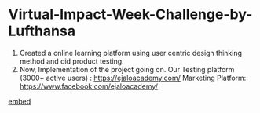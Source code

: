 # Virtual-Impact-Week-Challenge-by-Lufthansa
1. Created a online learning platform using user centric design thinking method and did product testing.
2. Now, Implementation of the project going on.
Our Testing platform (3000+ active users) : https://ejaloacademy.com/
Marketing Platform: https://www.facebook.com/ejaloacademy/

[embed](https://github.com/ManishBaral1/Virtual-Impact-Week-Challenge-by-Lufthansa/blob/master/certificate%2C%20Manish%20Baral.pdf)
